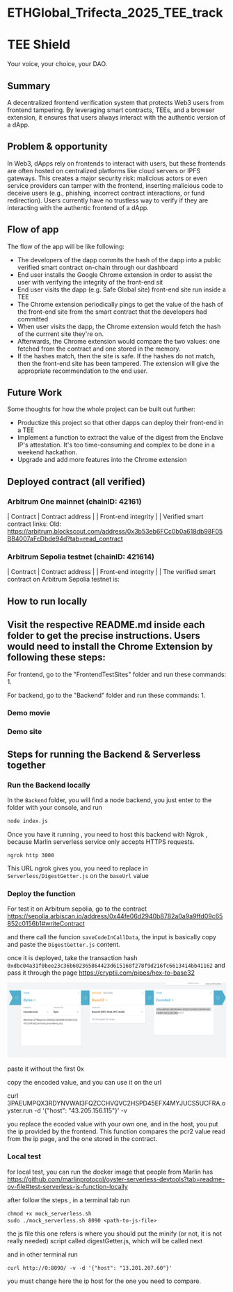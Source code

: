 
# ETHGlobal_Trifecta_2025_TEE_track

# TEE Shield
Your voice, your choice, your DAO.

## Summary
A decentralized frontend verification system that protects Web3 users from frontend tampering. By leveraging smart contracts, TEEs, and a browser extension, it ensures that users always interact with the authentic version of a dApp.

## Problem & opportunity
In Web3, dApps rely on frontends to interact with users, but these frontends are often hosted on centralized platforms like cloud servers or IPFS gateways. This creates a major security risk: malicious actors or even service providers can tamper with the frontend, inserting malicious code to deceive users (e.g., phishing, incorrect contract interactions, or fund redirection). Users currently have no trustless way to verify if they are interacting with the authentic frontend of a dApp.

## Flow of app
The flow of the app will be like following:
- The developers of the dapp commits the hash of the dapp into a public verified smart contract on-chain through our dashboard
- End user installs the Google Chrome extension in order to assist the user with verifying the integrity of the front-end sit
- End user visits the dapp (e.g. Safe Global site) front-end site run inside a TEE
- The Chrome extension periodically pings to get the value of the hash of the front-end site from the smart contract that the developers had committed
- When user visits the dapp, the Chrome extension would fetch the hash of the currrent site they're on.
- Afterwards, the Chrome extension would compare the two values: one fetched from the contract and one stored in the memory.
- If the hashes match, then the site is safe. If the hashes do not match, then the front-end site has been tampered. The extension will give the appropriate recommendation to the end user.

## Future Work
Some thoughts for how the whole project can be built out further:
- Productize this project so that other dapps can deploy their front-end in a TEE
- Implement a function to extract the value of the digest from the Enclave IP's attestation. It's too time-consuming and complex to be done in a weekend hackathon.
- Upgrade and add more features into the Chrome extension

## Deployed contract (all verified)
### Arbitrum One mainnet  (chainID: 42161)
| Contract |                           Contract address |
| Front-end integrity |  |
Verified smart contract links:
Old: https://arbitrum.blockscout.com/address/0x3b53eb6FCc0b0a618db98F05BB4007aFcDbde94d?tab=read_contract


### Arbitrum Sepolia testnet (chainID: 421614)
| Contract    |                           Contract address |
| Front-end integrity |  |
The verified smart contract on Arbitrum Sepolia testnet is:


## How to run locally
Visit the respective README.md inside each folder to get the precise instructions.
Users would need to install the Chrome Extension by following these steps:
-

For frontend, go to the "FrontendTestSites" folder and run these commands:
1.

For backend, go to the "Backend" folder and run these commands:
1.

### Demo movie


### Demo site







## Steps for running the Backend & Serverless together

### Run the Backend locally
In the `Backend` folder, you will find a node backend, you just enter to the folder with your console, and run

```bash
node index.js
```

Once you have it running , you need to host this backend with Ngrok , because Marlin serverless service only accepts HTTPS requests.

```
ngrok http 3000
```

This URL ngrok gives you, you need to replace in `Serverless/DigestGetter.js`
on the `baseUrl` value 

### Deploy the function
For test it on Arbitrum sepolia, go to the contract
https://sepolia.arbiscan.io/address/0x44fe06d2940b8782a0a9a9ffd09c65852c0156b1#writeContract

and there call the funcion `saveCodeInCallData`, the input is basically copy and paste the `DigestGetter.js` content.

once it is deployed, take the transaction hash
`0xdbc04a31f0bee23c36b602365864423d615168f278f9d216fc6613414bb41162`
and pass it through the page https://cryptii.com/pipes/hex-to-base32

![alt text](image.png)

paste it without the first 0x

copy the encoded value, and you can use it on the url

curl 3PAEUMPQX3RDYNVWAI3FQZCCHVQVC2HSPD45EFX4MYJUCS5UCFRA.oyster.run -d '{"host": "43.205.156.115"}' -v

you replace the ecoded value with your own one, and in the host, you put the ip provided by the frontend. 
This function compares the pcr2 value read from the ip page, and the one stored in the contract.

### Local test
for local test, you can run the docker image that people from Marlin has
https://github.com/marlinprotocol/oyster-serverless-devtools?tab=readme-ov-file#test-serverless-js-function-locally

after follow the steps , in a terminal tab run

```
chmod +x mock_serverless.sh
sudo ./mock_serverless.sh 8090 <path-to-js-file>
```
the js file this one refers is where you should put the minify (or not, it is not really needed) script called digestGetter.js, which will be called next

and in other terminal run

```
curl http://0:8090/ -v -d '{"host": "13.201.207.60"}'
```

you must change here the ip host for the one you need to compare.